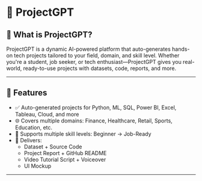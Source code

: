 # 🤖 ProjectGPT

## 🌟 What is ProjectGPT?
ProjectGPT is a dynamic AI-powered platform that auto-generates hands-on tech projects tailored to your field, domain, and skill level. Whether you're a student, job seeker, or tech enthusiast—ProjectGPT gives you real-world, ready-to-use projects with datasets, code, reports, and more.

---

## 🚀 Features
- ✅ Auto-generated projects for Python, ML, SQL, Power BI, Excel, Tableau, Cloud, and more
- 🌐 Covers multiple domains: Finance, Healthcare, Retail, Sports, Education, etc.
- 🎯 Supports multiple skill levels: Beginner → Job-Ready
- 🧰 Delivers:
  - Dataset + Source Code  
  - Project Report + GitHub README  
  - Video Tutorial Script + Voiceover  
  - UI Mockup

---
